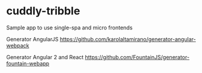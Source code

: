 # cuddly-tribble
Sample app to use single-spa and micro frontends

Generator AngularJS
https://github.com/karolaltamirano/generator-angular-webpack

Generator Angular 2 and React
https://github.com/FountainJS/generator-fountain-webapp